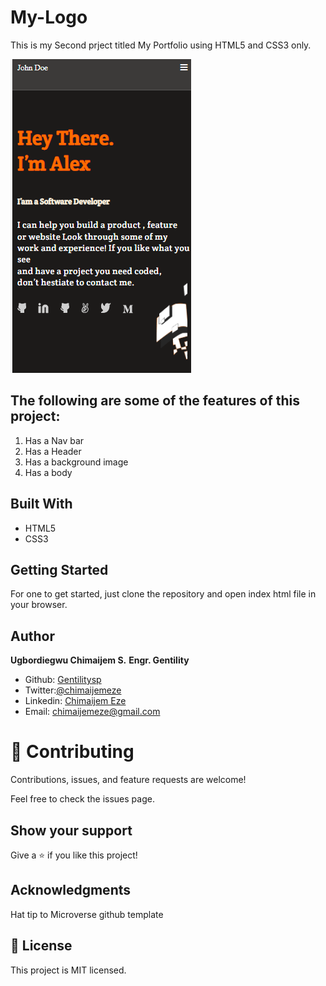 # My-Logo

This is my Second prject titled My Portfolio using HTML5 and CSS3 only.

![screenshot](./imgs/My-Screenshot.png)

## The following are some of the features of this project:


1. Has a Nav bar
2. Has a Header
3. Has a background image
4. Has a body

## Built With

- HTML5
- CSS3

## Getting Started 

For one to get started, just clone the repository and open index html file in your browser.

## Author

 **Ugbordiegwu Chimaijem S.**
 **Engr. Gentility**

- Github: [Gentilitysp](https://github.com/Gentilitysp)
- Twitter:[@chimaijemeze](https://twitter.com/ChimaijemEze)
- Linkedin: [Chimaijem Eze](https://www.linkedin.com/in/chimaijem-eze-585530134/)
- Email: chimaijemeze@gmail.com

# 🤝 Contributing
Contributions, issues, and feature requests are welcome!

Feel free to check the issues page.

## Show your support
Give a ⭐️ if you like this project!

## Acknowledgments
Hat tip to Microverse github template
## 📝 License
This project is MIT licensed.